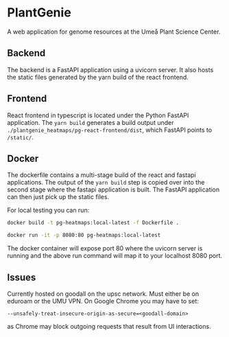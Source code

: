 # PlantGenie

A web application for genome resources at the Umeå Plant Science Center.

## Backend

The backend is a FastAPI application using a uvicorn server. It also hosts
the static files generated by the yarn build of the react frontend.

## Frontend

React frontend in typescript is located under the Python FastAPI application. The
`yarn build` generates a build output under `./plantgenie_heatmaps/pg-react-frontend/dist`,
which FastAPI points to `/static/`.

## Docker

The dockerfile contains a multi-stage build of the react and fastapi applications. The
output of the `yarn build` step is copied over into the second stage where the fastapi
application is built. The FastAPI application can then just pick up the static files.

For local testing you can run:


```bash
docker build -t pg-heatmaps:local-latest -f Dockerfile .
```

```bash
docker run -it -p 8080:80 pg-heatmaps:local-latest
```

The docker container will expose port 80 where the uvicorn server is running and
the above run command will map it to your localhost 8080 port.

## Issues
Currently hosted on goodall on the upsc network. Must either be on eduroam or
the UMU VPN. On Google Chrome you may have to set:

`--unsafely-treat-insecure-origin-as-secure=<goodall-domain>`

as Chrome may block outgoing requests that result from UI interactions.
